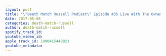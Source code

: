 ```yaml
---
layout: post
title: "\"Death Match Russell PodCast\" Episode #35 Live With The Owner Of JPCW \"KyleKutz\"! As JPCW Presents \"Pro Wrestling At The Brick PAL\"! Tune in"
date: 2017-05-08
categories: death-match-russell
author: death-match-russell
spotify_track_id: 
youtube_video_id: 
apple_track_id: 1000415440821
youtube_metadata: 
---
```

